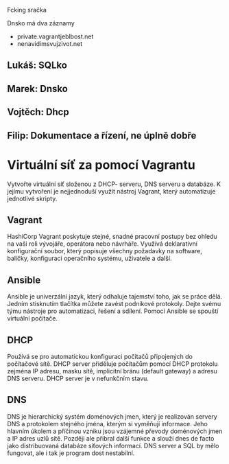 Fcking sračka

Dnsko má dva záznamy
  - private.vagrantjeblbost.net
  - nenavidimsvujzivot.net

## Lukáš: SQLko
## Marek: Dnsko
## Vojtěch: Dhcp
## Filip: Dokumentace a řízení, ne úplně dobře


# Virtuální síť za pomocí Vagrantu
Vytvořte virtuální síť složenou z DHCP- serveru, DNS serveru a databáze. K jejímu vytvoření je nejjednoduší využít nástroj Vagrant, který automatizuje jednotlivé skripty.
## Vagrant
HashiCorp Vagrant poskytuje stejné, snadné pracovní postupy bez ohledu na vaši roli vývojáře, operátora nebo návrháře. Využívá deklarativní konfigurační soubor, který popisuje všechny požadavky na software, balíčky, konfiguraci operačního systému, uživatele a další.
## Ansible
Ansible je univerzální jazyk, který odhaluje tajemství toho, jak se práce dělá. Jedním stisknutím tlačítka můžete zavést podnikové protokoly. Dejte svému týmu nástroje pro automatizaci, řešení a sdílení.
Pomocí Ansible se spouští virtuální počítače.
## DHCP
Používá se pro automatickou konfiguraci počítačů připojených do počítačové sítě. DHCP server přiděluje počítačům pomocí DHCP protokolu zejména IP adresu, masku sítě, implicitní bránu (default gateway) a adresu DNS serveru.
DHCP server je v nefunkčním stavu.
## DNS
DNS je hierarchický systém doménových jmen, který je realizován servery DNS a protokolem stejného jména, kterým si vyměňují informace. Jeho hlavním úkolem a příčinou vzniku jsou vzájemné převody doménových jmen a IP adres uzlů sítě. Později ale přibral další funkce a slouží dnes de facto jako distribuovaná databáze síťových informací. 
DNS server a SQL by mělo fungovat, ale i tak je program dost nestabilní.
